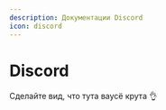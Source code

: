 ```yaml
---
description: Документации Discord
icon: discord
---
```


# Discord

Сделайте вид, что тута ваусё крута 👌
